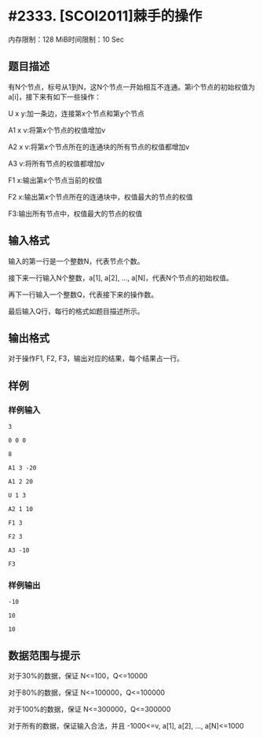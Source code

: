 # #2333. [SCOI2011]棘手的操作

内存限制：128 MiB时间限制：10 Sec

## 题目描述

有N个节点，标号从1到N，这N个节点一开始相互不连通。第i个节点的初始权值为a[i]，接下来有如下一些操作：

U x y:加一条边，连接第x个节点和第y个节点

A1 x v:将第x个节点的权值增加v

A2 x v:将第x个节点所在的连通块的所有节点的权值都增加v

A3 v:将所有节点的权值都增加v

F1 x:输出第x个节点当前的权值

F2 x:输出第x个节点所在的连通块中，权值最大的节点的权值

F3:输出所有节点中，权值最大的节点的权值

## 输入格式

 

输入的第一行是一个整数N，代表节点个数。

接下来一行输入N个整数，a[1], a[2], &hellip;, a[N]，代表N个节点的初始权值。

再下一行输入一个整数Q，代表接下来的操作数。

最后输入Q行，每行的格式如题目描述所示。

## 输出格式

对于操作F1, F2, F3，输出对应的结果，每个结果占一行。

## 样例

### 样例输入

    
    3
    
    0 0 0
    
    8
    
    A1 3 -20
    
    A1 2 20
    
    U 1 3
    
    A2 1 10
    
    F1 3
    
    F2 3
    
    A3 -10
    
    F3
    
    
    

### 样例输出

    
    
    -10
    
    10
    
    10
    
    
    

## 数据范围与提示


 对于30%的数据，保证 N<=100，Q<=10000

对于80%的数据，保证 N<=100000，Q<=100000

对于100%的数据，保证 N<=300000，Q<=300000

对于所有的数据，保证输入合法，并且 -1000<=v, a[1], a[2], &hellip;, a[N]<=1000
